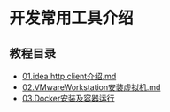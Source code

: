 # 开发常用工具介绍

## 教程目录

* [01.idea http client介绍.md](01.idea-http-client.md)
* [02.VMwareWorkstation安装虚拟机.md](02.vmware.md)
* [03.Docker安装及容器运行](03.docker.md)
